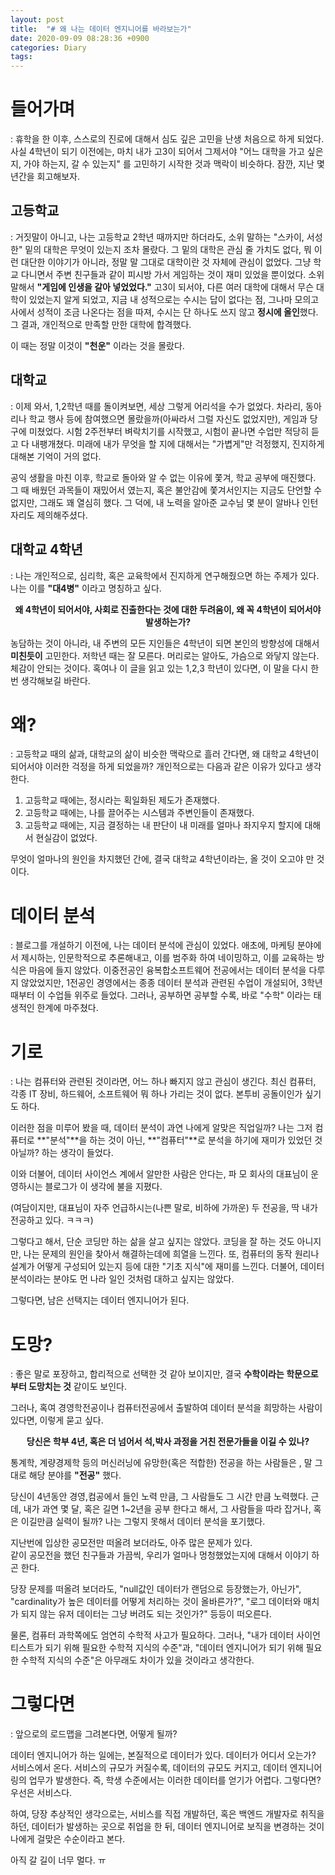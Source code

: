 ```yaml
---
layout: post
title:  "# 왜 나는 데이터 엔지니어를 바라보는가"
date: 2020-09-09 08:28:36 +0900
categories: Diary
tags: 
---
```


# 들어가며
: 휴학을 한 이후, 스스로의 진로에 대해서 심도 깊은 고민을 난생 처음으로 하게 되었다. 사실 4학년이 되기 이전에는, 마치 내가 고3이 되어서 그제서야 "어느 대학을 가고 싶은지, 가야 하는지, 갈 수 있는지" 를 고민하기 시작한 것과 맥락이 비슷하다. 잠깐, 지난 몇 년간을 회고해보자.

## 고등학교
: 거짓말이 아니고, 나는 고등학교 2학년 때까지만 하더라도, 소위 말하는 "스카이, 서성한" 밑의 대학은 무엇이 있는지 조차 몰랐다. 그 밑의 대학은 관심 줄 가치도 없다, 뭐 이런 대단한 이야기가 아니라, 정말 말 그대로 대학이란 것 자체에 관심이 없었다. 그냥 학교 다니면서 주변 친구들과 같이 피시방 가서 게임하는 것이 재미 있었을 뿐이었다. 소위 말해서 **"게임에 인생을 갈아 넣었었다."** 고3이 되서야, 다른 여러 대학에 대해서 무슨 대학이 있었는지 알게 되었고, 지금 내 성적으로는 수시는 답이 없다는 점, 그나마 모의고사에서 성적이 조금 나온다는 점을 따져, 수시는 단 하나도 쓰지 않고 **정시에 올인**했다. 그 결과, 개인적으로 만족할 만한 대학에 합격했다. 

이 때는 정말 이것이 **"천운"** 이라는 것을 몰랐다.

## 대학교
: 이제 와서, 1,2학년 때를 돌이켜보면, 세상 그렇게 어리석을 수가 없었다. 차라리, 동아리나 학교 행사 등에 참여했으면 몰랐을까(아싸라서 그럴 자신도 없었지만), 게임과 당구에 미쳤었다. 시험 2주전부터 벼락치기를 시작했고, 시험이 끝나면 수업만 적당히 듣고 다 내팽개쳤다. 미래에 내가 무엇을 할 지에 대해서는 "가볍게"만 걱정했지, 진지하게 대해본 기억이 거의 없다.

공익 생활을 마친 이후, 학교로 돌아와 알 수 없는 이유에 쫓겨, 학교 공부에 매진했다. 그 때 배웠던 과목들이 재밌어서 였는지, 혹은 불안감에 쫓겨서인지는 지금도 단언할 수 없지만, 그래도 꽤 열심히 했다. 그 덕에, 내 노력을 알아준 교수님 몇 분이 알바나 인턴 자리도 제의해주셨다.

## 대학교 4학년
: 나는 개인적으로, 심리학, 혹은 교육학에서 진지하게 연구해줬으면 하는 주제가 있다.  
나는 이를 **"대4병"** 이라고 명칭하고 싶다.

**<center> 왜 4학년이 되어서야, 사회로 진출한다는 것에 대한 두려움이, 왜 꼭 4학년이 되어서야 발생하는가? </center>**

농담하는 것이 아니라, 내 주변의 모든 지인들은 4학년이 되면 본인의 방향성에 대해서 **미친듯이** 고민한다. 저학년 때는 잘 모른다. 머리로는 알아도, 가슴으로 와닿지 않는다. 체감이 안되는 것이다. 혹여나 이 글을 읽고 있는 1,2,3 학년이 있다면, 이 말을 다시 한번 생각해보길 바란다.

# 왜?
: 고등학교 때의 삶과, 대학교의 삶이 비슷한 맥락으로 흘러 간다면, 왜 대학교 4학년이 되어서야 이러한 걱정을 하게 되었을까? 개인적으로는 다음과 같은 이유가 있다고 생각한다.

1. 고등학교 때에는, 정시라는 획일화된 제도가 존재했다.
2. 고등학교 때에는, 나를 끌어주는 시스템과 주변인들이 존재했다.
3. 고등학교 때에는, 지금 결정하는 내 판단이 내 미래를 얼마나 좌지우지 할지에 대해서 현실감이 없었다.

무엇이 얼마나의 원인을 차지했던 간에, 결국 대학교 4학년이라는, 올 것이 오고야 만 것이다.

# 데이터 분석
: 블로그를 개설하기 이전에, 나는 데이터 분석에 관심이 있었다. 애초에, 마케팅 분야에서 제시하는, 인문학적으로 추론해내고, 이를 범주화 하여 네이밍하고, 이를 교육하는 방식은 마음에 들지 않았다. 이중전공인 융복합소프트웨어 전공에서는 데이터 분석을 다루지 않았었지만, 1전공인 경영에서는 종종 데이터 분석과 관련된 수업이 개설되어, 3학년때부터 이 수업들 위주로 들었다. 그러나, 공부하면 공부할 수록, 바로 "수학" 이라는 태생적인 한계에 마주쳤다.

# 기로
: 나는 컴퓨터와 관련된 것이라면, 어느 하나 빠지지 않고 관심이 생긴다. 최신 컴퓨터, 각종 IT 장비, 하드웨어, 소프트웨어 뭐 하나 가리는 것이 없다. 본투비 공돌이인가 싶기도 하다. 

이러한 점을 미루어 봤을 때, 데이터 분석이 과연 나에게 알맞은 직업일까? 나는 그저 컴퓨터로 **"분석"**을 하는 것이 아닌, **"컴퓨터"**로 분석을 하기에 재미가 있었던 것 아닐까? 하는 생각이 들었다.

이와 더불어, 데이터 사이언스 계에서 알만한 사람은 안다는, 파 모 회사의 대표님이 운영하시는 블로그가 이 생각에 불을 지폈다. 

(여담이지만, 대표님이 자주 언급하시는(나쁜 말로, 비하에 가까운) 두 전공을, 딱 내가 전공하고 있다. ㅋㅋㅋ)

그렇다고 해서, 단순 코딩만 하는 삶을 살고 싶지는 않았다. 코딩을 잘 하는 것도 아니지만, 나는 문제의 원인을 찾아서 해결하는데에 희열을 느낀다. 또, 컴퓨터의 동작 원리나 설계가 어떻게 구성되어 있는지 등에 대한 "기초 지식"에 재미를 느낀다. 더불어, 데이터 분석이라는 분야도 먼 나라 일인 것처럼 대하고 싶지는 않았다. 

그렇다면, 남은 선택지는 데이터 엔지니어가 된다.

# 도망?
: 좋은 말로 포장하고, 합리적으로 선택한 것 같아 보이지만, 결국 **수학이라는 학문으로부터 도망치는 것** 같이도 보인다.

그러나, 혹여 경영학전공이나 컴퓨터전공에서 출발하여 데이터 분석을 희망하는 사람이 있다면, 이렇게 묻고 싶다. 

**<center> 당신은 학부 4년, 혹은 더 넘어서 석,박사 과정을 거친 전문가들을 이길 수 있나? </center>**

통계학, 계량경제학 등의 머신러닝에 유망한(혹은 적합한) 전공을 하는 사람들은 , 말 그대로 해당 분야를 **"전공"** 했다.

당신이 4년동안 경영,컴공에서 들인 노력 만큼, 그 사람들도 그 시간 만큼 노력했다. 근데, 내가 과연 몇 달, 혹은 길면 1~2년을 공부 한다고 해서, 그 사람들을 따라 잡거나, 혹은 이길만큼 실력이 될까? 나는 그렇지 못해서 데이터 분석을 포기했다.

지난번에 입상한 공모전만 떠올려 보더라도, 아주 많은 문제가 있다.  
같이 공모전을 했던 친구들과 가끔씩, 우리가 얼마나 멍청했었는지에 대해서 이야기 하곤 한다.

당장 문제를 떠올려 보더라도, "null값인 데이터가 랜덤으로 등장했는가, 아닌가", "cardinality가 높은 데이터를 어떻게 처리하는 것이 올바른가?", "로그 데이터와 매치가 되지 않는 유저 데이터는 그냥 버려도 되는 것인가?" 등등이 떠오른다. 

물론, 컴퓨터 과학쪽에도 엄연히 수학적 사고가 필요하다. 그러나, "내가 데이터 사이언티스트가 되기 위해 필요한 수학적 지식의 수준"과, "데이터 엔지니어가 되기 위해 필요한 수학적 지식의 수준"은 아무래도 차이가 있을 것이라고 생각한다.


# 그렇다면
: 앞으로의 로드맵을 그려본다면, 어떻게 될까? 

데이터 엔지니어가 하는 일에는, 본질적으로 데이터가 있다. 데이터가 어디서 오는가? 서비스에서 온다. 서비스의 규모가 커질수록, 데이터의 규모도 커지고, 데이터 엔지니어링의 업무가 발생한다. 즉, 학생 수준에서는 이러한 데이터를 얻기가 어렵다. 그렇다면? 우선은 서비스다.

하여, 당장 추상적인 생각으로는, 서비스를 직접 개발하던, 혹은 백엔드 개발자로 취직을 하던, 데이터가 발생하는 곳으로 취업을 한 뒤, 데이터 엔지니어로 보직을 변경하는 것이 나에게 걸맞은 수순이라고 본다.

아직 갈 길이 너무 멀다. ㅠ